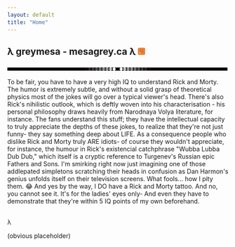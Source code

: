 ```yaml
---
layout: default
title: "Home"
---
```


## λ greymesa - mesagrey.ca λ <a href="/feed.xml"><img src="/assets/images/rss_ani.gif" id="linebreak"></a>
<img src="/assets/images/line.gif" id="linebreak">


To be fair, you have to have a very high IQ to understand Rick and Morty. The humor is extremely subtle, and without a solid grasp of theoretical physics most of the jokes will go over a typical viewer's head. There's also Rick's nihilistic outlook, which is deftly woven into his characterisation - his personal philosophy draws heavily from Narodnaya Volya literature, for instance. The fans understand this stuff; they have the intellectual capacity to truly appreciate the depths of these jokes, to realize that they're not just funny- they say something deep about LIFE. As a consequence people who dislike Rick and Morty truly ARE idiots- of course they wouldn't appreciate, for instance, the humour in Rick's existencial catchphrase "Wubba Lubba Dub Dub," which itself is a cryptic reference to Turgenev's Russian epic Fathers and Sons. I'm smirking right now just imagining one of those addlepated simpletons scratching their heads in confusion as Dan Harmon's genius unfolds itself on their television screens. What fools... how I pity them. 😂 And yes by the way, I DO have a Rick and Morty tattoo. And no, you cannot see it. It's for the ladies' eyes only- And even they have to demonstrate that they're within 5 IQ points of my own beforehand.

<br>
λ

(obvious placeholder)